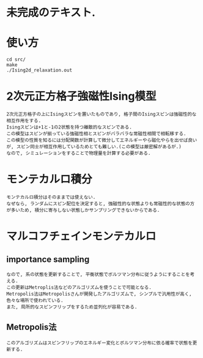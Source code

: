 # 未完成のテキスト.
# 使い方
```console
cd src/
make
./Ising2d_relaxation.out
```
# 2次元正方格子強磁性Ising模型
	2次元正方格子の上にIsingスピンを置いたものであり, 格子間のIsingスピンは強磁性的な相互作用をする.
	Isingスピンは+1と-1の2状態を持つ離散的なスピンである.
	この模型はスピンが揃っている強磁性相とスピンがバラバラな常磁性相間で相転移する.
	この模型の性質を知るには分配関数が計算して微分してエネルギーやら磁化やらを出せば良いが, スピン同士が相互作用しているためとても難しい.(この模型は厳密解があるが.)
	なので, シミュレーションをすることで物理量を計算する必要がある.
# モンテカルロ積分
	モンテカルロ積分はそのままでは使えない.
	なぜなら, ランダムにスピン配位を決定すると, 強磁性的な状態よりも常磁性的な状態の方が多いため, 積分に寄与しない状態しかサンプリングできないからである.
# マルコフチェインモンテカルロ
## importance sampling
	なので, 系の状態を更新することで, 平衡状態でボルツマン分布に従うようにすることを考える.
	この更新はMetroplis法などのアルゴリズムを使うことで可能となる.
	Metropolis法はMetropolisさんが開発したアルゴリズムで, シンプルで汎用性が高く, 色々な場所で使われている.
	また, 局所的なスピンフリップをするため並列化が容易である.
## Metropolis法
	このアルゴリズムはスピンフリップのエネルギー変化とボルツマン分布に依る確率で状態を更新する.
